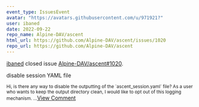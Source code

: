 ```yaml
---
event_type: IssuesEvent
avatar: "https://avatars.githubusercontent.com/u/971921?"
user: ibaned
date: 2022-09-22
repo_name: Alpine-DAV/ascent
html_url: https://github.com/Alpine-DAV/ascent/issues/1020
repo_url: https://github.com/Alpine-DAV/ascent
---
```


<a href='https://github.com/ibaned' target='_blank'>ibaned</a> closed issue <a href='https://github.com/Alpine-DAV/ascent/issues/1020' target='_blank'>Alpine-DAV/ascent#1020</a>.

<p>disable session YAML file</p><small>Hi, is there any way to disable the outputting of the `ascent_session.yaml` file? As a user who wants to keep the output directory clean, I would like to opt out of this logging mechanism....</small><a href='https://github.com/Alpine-DAV/ascent/issues/1020' target='_blank'>View Comment</a>